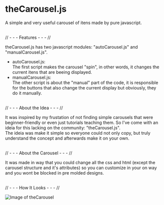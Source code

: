 # theCarousel.js
A simple and very useful carousel of itens made by pure javascript.

<br/> // - - - Features - - - //

theCarousel.js has two javascript modules: "autoCarousel.js" and "manualCarousel.js". 
- autoCarousel.js:
<br/> The first script makes the carousel "spin", in other words, it changes the current itens that are beeing displayed. 
- manualCarousel.js:
<br/> The other script is about the "manual" part of the code, it is responsible for the buttons that also change the current display but obviously, they do it manually.


<br/> // - - - About the Idea - - - //

It was inspired by my frustation of not finding simple carousels that were beginner-friendly or even just tutorials teaching them. So I've come with an ideia for this lacking on the community: "theCarousel.js".
<br/> The ideia was make it simple so everyone could not only copy, but truly understand the concept and afterwards make it on your own.


<br/> // - - - About the Carousel - - - //

It was made in way that you could change all the css and html (except the carousel structure and it's attributes) so you can customize in your on way and you wont be blocked in pre molded designs.


<br/> // - - - How It Looks - - - //

![Image of theCarousel](https://github.com/cassianoedson/theCarousel.js/blob/main/Carousel/img/img-carousel.PNG)
